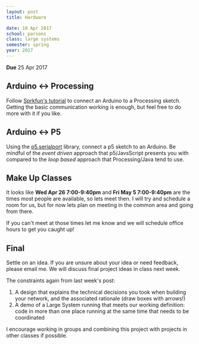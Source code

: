 ```yaml
---
layout: post
title: Hardware

date: 18 Apr 2017
school: parsons
class: large systems
semester: spring
year: 2017
---
```


**Due** 25 Apr 2017

## Arduino ↔ Processing
Follow [Sprkfun's tutorial](https://learn.sparkfun.com/tutorials/connecting-arduino-to-processing) to connect an Arduino to a Processing sketch. Getting the basic communication working is enough, but feel free to do more with it if you like.

## Arduino ↔ P5
Using the [p5.serialport](https://github.com/vanevery/p5.serialport) library, connect a p5 sketch to an Arduino. Be mindful of the *event driven* approach that p5/JavsScript presents you with compared to the *loop based* approach that Processing/Java tend to use.

## Make Up Classes
It looks like **Wed Apr 26 7:00-9:40pm** and **Fri May 5 7:00-9:40pm** are the times most people are available, so lets meet then. I will try and schedule a room for us, but for now lets plan on meeting in the common area and going from there.

If you can't meet at those times let me know and we will schedule office hours to get you caught up!

## Final
Settle on an idea. If you are unsure about your idea or need feedback, please email me. We will discuss final project ideas in class next week.

The constraints again from last week's post:

1. A design that explains the technical decisions you took when building your network, and the associated rationale (draw boxes with arrows!)
2. A demo of a Large System running that meets our working definition: code in more than one place running at the same time that needs to be coordinated

I encourage working in groups and combining this project with projects in other classes if possible.
